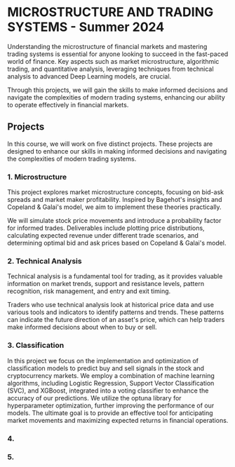#  MICROSTRUCTURE AND TRADING SYSTEMS - Summer 2024

Understanding the microstructure of financial markets and mastering trading systems is essential for anyone looking to succeed in the fast-paced world of finance. Key aspects such as market microstructure, algorithmic trading, and quantitative analysis, leveraging techniques from technical analysis to advanced Deep Learning models, are crucial.

Through this projects, we will gain the skills to make informed decisions and navigate the complexities of modern trading systems, enhancing our ability to operate effectively in financial markets.

## Projects

In this course, we will work on five distinct projects. These projects are designed to enhance our skills in making informed decisions and navigating the complexities of modern trading systems.

### 1. Microstructure

This project explores market microstructure concepts, focusing on bid-ask spreads and market maker profitability. Inspired by Bagehot's insights and Copeland & Galai's model, we aim to implement these theories practically.

We will simulate stock price movements and introduce a probability factor for informed trades. Deliverables include plotting price distributions, calculating expected revenue under different trade scenarios, and determining optimal bid and ask prices based on Copeland & Galai's model.

### 2. Technical Analysis

Technical analysis is a fundamental tool for trading, as it provides valuable information on market trends, support and resistance levels, pattern recognition, risk management, and entry and exit timing.

Traders who use technical analysis look at historical price data and use various tools and indicators to identify patterns and trends. These patterns can indicate the future direction of an asset's price, which can help traders make informed decisions about when to buy or sell.

### 3. Classification

In this project we focus on the implementation and optimization of classification models to predict buy and sell signals in the stock and cryptocurrency markets. We employ a combination of machine learning algorithms, including Logistic Regression, Support Vector Classification (SVC), and XGBoost, integrated into a voting classifier to enhance the accuracy of our predictions.
We utilize the optuna library for hyperparameter optimization, further improving the performance of our models. The ultimate goal is to provide an effective tool for anticipating market movements and maximizing expected returns in financial operations.

### 4.

### 5.

